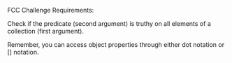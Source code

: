 FCC Challenge Requirements:

Check if the predicate (second argument) is truthy on all elements of a 
collection (first argument).

Remember, you can access object properties through either dot notation or 
[] notation.